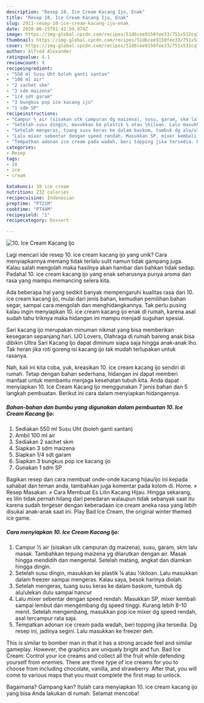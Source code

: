 ```yaml
---
description: "Resep 10. Ice Cream Kacang Ijo, Enak"
title: "Resep 10. Ice Cream Kacang Ijo, Enak"
slug: 2911-resep-10-ice-cream-kacang-ijo-enak
date: 2020-06-15T01:42:59.974Z
image: https://img-global.cpcdn.com/recipes/51d6cee9150fee33/751x532cq70/10-ice-cream-kacang-ijo-foto-resep-utama.jpg
thumbnail: https://img-global.cpcdn.com/recipes/51d6cee9150fee33/751x532cq70/10-ice-cream-kacang-ijo-foto-resep-utama.jpg
cover: https://img-global.cpcdn.com/recipes/51d6cee9150fee33/751x532cq70/10-ice-cream-kacang-ijo-foto-resep-utama.jpg
author: Alfred Alexander
ratingvalue: 4.1
reviewcount: 9
recipeingredient:
- "550 ml Susu Uht boleh ganti santan"
- "100 ml air"
- "2 sachet skm"
- "3 sdm maizena"
- "1/4 sdt garam"
- "3 bungkus pop ice kacang ijo"
- "1 sdm SP"
recipeinstructions:
- "Campur ½ air (sisakan utk campuran dg maizena), susu, garam, skm lalu masak. Tambahkan tepung maizena yg dilarutkan dengan air. Masak hingga mendidih dan mengental. Setelah matang, angkat dan diamkan hingga dingin."
- "Setelah susu dingin, masukkan ke plastik ¼ atau ½kiloan. Lalu masukkan dalam freezer sampai mengeras. Kalau saya, besok harinya diolah."
- "Setelah mengeras, tuang susu keras ke dalam baskom, tumbuk dg alu/ulekan dulu sampai hancur"
- "Lalu mixer sebentar dengan speed rendah. Masukkan SP, mixer kembali sampai lembut dan mengembang dg speed tinggi. Kurang lebih 8-10 menit. Setelah mengembang, masukkan pop ice mixer dg speed rendah, asal tercampur rata saja."
- "Tempatkan adonan ice cream pada wadah, beri topping jika tersedia. Dg resep ini, jadinya segini. Lalu masukkan ke freezer deh."
categories:
- Resep
tags:
- 10
- ice
- cream

katakunci: 10 ice cream 
nutrition: 232 calories
recipecuisine: Indonesian
preptime: "PT21M"
cooktime: "PT44M"
recipeyield: "1"
recipecategory: Dessert

---
```



![10. Ice Cream Kacang Ijo](https://img-global.cpcdn.com/recipes/51d6cee9150fee33/751x532cq70/10-ice-cream-kacang-ijo-foto-resep-utama.jpg)

Lagi mencari ide resep 10. ice cream kacang ijo yang unik? Cara menyiapkannya memang tidak terlalu sulit namun tidak gampang juga. Kalau salah mengolah maka hasilnya akan hambar dan bahkan tidak sedap. Padahal 10. ice cream kacang ijo yang enak seharusnya punya aroma dan rasa yang mampu memancing selera kita.

Ada beberapa hal yang sedikit banyak mempengaruhi kualitas rasa dari 10. ice cream kacang ijo, mulai dari jenis bahan, kemudian pemilihan bahan segar, sampai cara mengolah dan menghidangkannya. Tak perlu pusing kalau ingin menyiapkan 10. ice cream kacang ijo enak di rumah, karena asal sudah tahu triknya maka hidangan ini mampu menjadi suguhan spesial.

Sari kacang ijo merupakan minuman nikmat yang bisa memberikan kesegaran sepanjang hari. IJO Lovers, Olahraga di rumah bareng anak bisa dibikin Ultra Sari Kacang Ijo dapat diminum siapa saja hingga anak-anak lho. Tak heran jika roti goreng isi kacang ijo tak mudah terlupakan untuk rasanya.


Nah, kali ini kita coba, yuk, kreasikan 10. ice cream kacang ijo sendiri di rumah. Tetap dengan bahan sederhana, hidangan ini dapat memberi manfaat untuk membantu menjaga kesehatan tubuh kita. Anda dapat menyiapkan 10. Ice Cream Kacang Ijo menggunakan 7 jenis bahan dan 5 langkah pembuatan. Berikut ini cara dalam menyiapkan hidangannya.

<!--inarticleads1-->

##### Bahan-bahan dan bumbu yang digunakan dalam pembuatan 10. Ice Cream Kacang Ijo:

1. Sediakan 550 ml Susu Uht (boleh ganti santan)
1. Ambil 100 ml air
1. Sediakan 2 sachet skm
1. Siapkan 3 sdm maizena
1. Siapkan 1/4 sdt garam
1. Siapkan 3 bungkus pop ice kacang ijo
1. Gunakan 1 sdm SP


Bagikan resep dan cara membuat onde-onde kacang hijau/ijo ini kepada sahabat dan teman anda, tambahkan juga komentar pada kolom di. Home. » Resep Masakan. » Cara Membuat Es Lilin Kacang Hijau. Hingga sekarang, es lilin tidak pernah hilang dari peredaran walaupun tidak sebanyak saat itu karena sudah tergeser dengan keberadaan ice cream aneka rasa yang lebih disukai anak-anak saat ini. Play Bad Ice Cream, the original winter themed ice game. 

<!--inarticleads2-->

##### Cara menyiapkan 10. Ice Cream Kacang Ijo:

1. Campur ½ air (sisakan utk campuran dg maizena), susu, garam, skm lalu masak. Tambahkan tepung maizena yg dilarutkan dengan air. Masak hingga mendidih dan mengental. Setelah matang, angkat dan diamkan hingga dingin.
1. Setelah susu dingin, masukkan ke plastik ¼ atau ½kiloan. Lalu masukkan dalam freezer sampai mengeras. Kalau saya, besok harinya diolah.
1. Setelah mengeras, tuang susu keras ke dalam baskom, tumbuk dg alu/ulekan dulu sampai hancur
1. Lalu mixer sebentar dengan speed rendah. Masukkan SP, mixer kembali sampai lembut dan mengembang dg speed tinggi. Kurang lebih 8-10 menit. Setelah mengembang, masukkan pop ice mixer dg speed rendah, asal tercampur rata saja.
1. Tempatkan adonan ice cream pada wadah, beri topping jika tersedia. Dg resep ini, jadinya segini. Lalu masukkan ke freezer deh.


This is similar to bomber man in that it has a strong arcade feel and similar gameplay. However, the graphics are uniquely bright and fun. Bad Ice Cream: Control your ice creams and collect all the fruit while defending yourself from enemies. There are three type of ice creams for you to choose from including chocolate, vanilla, and strawberry. After that, you will come to various maps that you must complete the first map to unlock. 

Bagaimana? Gampang kan? Itulah cara menyiapkan 10. ice cream kacang ijo yang bisa Anda lakukan di rumah. Selamat mencoba!
